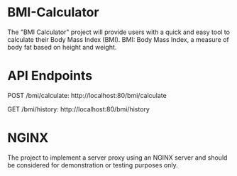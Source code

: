 # BMI-Calculator
The "BMI Calculator" project will provide users with a quick and easy tool to calculate their Body Mass Index (BMI). 
BMI: Body Mass Index, a measure of body fat based on height and weight.


# API Endpoints

POST /bmi/calculate: http://localhost:80/bmi/calculate

GET /bmi/history: http://localhost:80/bmi/history



# NGINX
The project to implement a server proxy using an NGINX server and should be considered for demonstration or testing purposes only.
